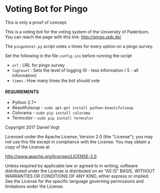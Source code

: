 # Voting Bot for Pingo
This is only a proof of concept.

This is a voting bot for the voting system of the University of Paderborn. 
You can reach the page with this link: http://pingo.upb.de/


The `pingoVoter.py` script votes x times for every option on a pingo survey.
  
Set the following in the file `config.ini` before running the script

- `url` : URL for pingo survey
- `loglevel` : Sets the level of logging (0 - less information / 5 - all information)
- `times` : How many times the bot should vote


#### REQUIREMENTS

- Python 2.7+
- Beautifulsoup - `sudo apt-get install python-beautifulsoup`
- Colorama - `sudo pip install colorama`
- Termcolor - `sudo pip install termcolor`


Copyright 2017 Daniel Vogt

Licensed under the Apache License, Version 2.0 (the "License"); you may not use this file except in compliance with the License. You may obtain a copy of the License at

   http://www.apache.org/licenses/LICENSE-2.0

Unless required by applicable law or agreed to in writing, software distributed under the License is distributed on an "AS IS" BASIS, WITHOUT WARRANTIES OR CONDITIONS OF ANY KIND, either express or implied. See the License for the specific language governing permissions and limitations under the License.

